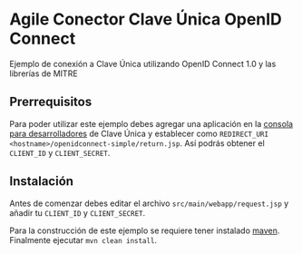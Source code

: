 # Agile Conector Clave Única OpenID Connect
Ejemplo de conexión a Clave Única utilizando OpenID Connect 1.0 y las librerías de MITRE

## Prerrequisitos
Para poder utilizar este ejemplo debes agregar una aplicación en la [consola para desarrolladores](https://www.claveunica.cl/consola) de Clave Única y establecer como `REDIRECT_URI` `<hostname>/openidconnect-simple/return.jsp`. Así podrás obtener el `CLIENT_ID` y `CLIENT_SECRET`.

## Instalación
Antes de comenzar debes editar el archivo `src/main/webapp/request.jsp` y añadir tu `CLIENT_ID` y `CLIENT_SECRET`.

Para la construcción de este ejemplo se requiere tener instalado [maven](http://maven.apache.org/). 
Finalmente ejecutar ``mvn clean install``.

